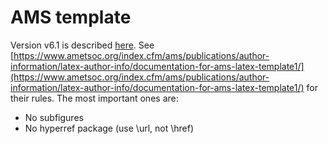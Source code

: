 # AMS template

Version v6.1 is described
[here](https://www.ametsoc.org/index.cfm/ams/publications/author-information/latex-author-info/preparing-a-latex-manuscript-for-submission/).
See
[https://www.ametsoc.org/index.cfm/ams/publications/author-information/latex-author-info/documentation-for-ams-latex-template1/](https://www.ametsoc.org/index.cfm/ams/publications/author-information/latex-author-info/documentation-for-ams-latex-template1/)
for their rules. The most important ones are:

- No subfigures
- No hyperref package (use \url, not \href)
